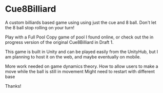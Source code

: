 # Cue8Billiard
A custom billiards based game using using just the cue and 8 ball. Don't let the 8 ball stop rolling on your turn!

Play with a Full Pool Copy game of pool I found online, or check out the in progress version of the original Cue8Billiard in Draft 1.

This game is built in Unity and can be played easily from the UnityHub, but I am planning to host it on the web, and maybe eventually on mobile.

More work needed on game dynamics theory. How to allow users to make a move while the ball is still in movement
Might need to restart with different base

Thanks!
